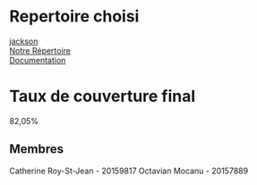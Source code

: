 # Repertoire choisi
[jackson](https://github.com/umontreal-diro/jackson-core) <br>
[Notre Répertoire](https://github.com/CatherineRSJ/jackson-core-tests)<br>
[Documentation](https://html-preview.github.io/?url=https://github.com/CatherineRSJ/jackson-core-tests/blob/2.18/docs-new-tests/index.html)

# Taux de couverture final
82,05%


## Membres
Catherine Roy-St-Jean - 20159817
Octavian Mocanu - 20157889